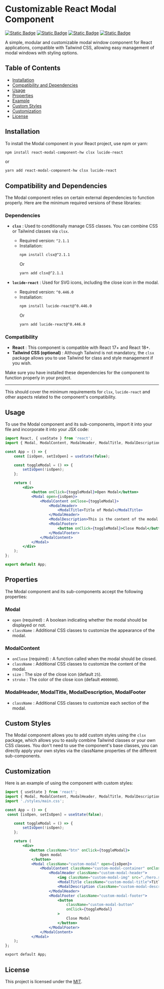 # Customizable React Modal Component

<a href='https://github.com/aeonshad/react-component-hw/blob/main/README.fr.md'><img alt="Static Badge" src="https://img.shields.io/badge/version-French%7CFran%C3%A7ais-%2322802b?style=flat&logo=readme&logoColor=%23b3bd68&label=Readme"></a>
<a href='https://fr.react.dev/'><img alt="Static Badge" src="https://img.shields.io/badge/version-18.3.1-blue?style=flat&logo=React&label=React"></a>
<a href='https://www.npmjs.com/'><img alt="Static Badge" src="https://img.shields.io/badge/version-10.8.2-red?style=flat&logo=NPM&label=NPM"></a>
<a href='https://github.com/aeonshad/react-component-hw/blob/main/LICENSE'><img alt="Static Badge" src="https://img.shields.io/badge/version-MIT-%23cfb232?style=flat&logoColor=%23b3bd68&label=License"></a>

A simple, modular and customizable modal window component for React applications, compatible with Tailwind CSS, allowing easy management of modal windows with styling options.

## Table of Contents

-   [Installation](#installation)
-   [Compatibility and Dependencies](#compatibility-and-dependencies)
-   [Usage](#usage)
-   [Properties](#properties)
-   [Example](#example)
-   [Custom Styles](#custom-styles)
-   [Customization](#customization)
-   [License](#license)

## Installation

To install the Modal component in your React project, use npm or yarn:

```bash
npm install react-modal-component-hw clsx lucide-react
```

or

```bash
yarn add react-modal-component-hw clsx lucide-react
```

## Compatibility and Dependencies

The Modal component relies on certain external dependencies to function properly. Here are the minimum required versions of these libraries:

### Dependencies

-   **`clsx`** : Used to conditionally manage CSS classes. You can combine CSS or Tailwind classes via `clsx`.

    -   Required version: `^2.1.1`
    -   Installation:
        ```bash
        npm install clsx@^2.1.1
        ```
        Or
        ```bash
        yarn add clsx@^2.1.1
        ```

-   **`lucide-react`** : Used for SVG icons, including the close icon in the modal.
    -   Required version: `^0.446.0`
    -   Installation:
        ```bash
        npm install lucide-react@^0.446.0
        ```
        Or
        ```bash
        yarn add lucide-react@^0.446.0
        ```

### Compatibility

-   **React** : This component is compatible with React 17+ and React 18+.
-   **Tailwind CSS (optional)** : Although Tailwind is not mandatory, the `clsx` package allows you to use Tailwind for class and style management if you wish.

Make sure you have installed these dependencies for the component to function properly in your project.

---

This should cover the minimum requirements for `clsx`, `lucide-react` and other aspects related to the component's compatibility.

## Usage

To use the Modal component and its sub-components, import it into your file and incorporate it into your JSX code:

```jsx
import React, { useState } from 'react';
import { Modal, ModalContent, ModalHeader, ModalTitle, ModalDescription, ModalFooter } from 'react-modal-component-hw';

const App = () => {
    const [isOpen, setIsOpen] = useState(false);

    const toggleModal = () => {
        setIsOpen(!isOpen);
    };

    return (
        <div>
            <button onClick={toggleModal}>Open Modal</button>
            <Modal open={isOpen}>
                <ModalContent onClose={toggleModal}>
                    <ModalHeader>
                        <ModalTitle>Title of Modal</ModalTitle>
                    </ModalHeader>
                    <ModalDescription>This is the content of the modal.</ModalDescription>
                    <ModalFooter>
                        <button onClick={toggleModal}>Close Modal</button>
                    </ModalFooter>
                </ModalContent>
            </Modal>
        </div>
    );
};

export default App;
```

## Properties

The Modal component and its sub-components accept the following properties:

### Modal

-   `open` (required) : A boolean indicating whether the modal should be displayed or not.
-   `className` : Additional CSS classes to customize the appearance of the modal.

### ModalContent

-   `onClose` (required) : A function called when the modal should be closed.
-   `className` : Additional CSS classes to customize the content of the modal.
-   `size` : The size of the close icon (default `25`).
-   `stroke` : The color of the close icon (default `#000000`).

### ModalHeader, ModalTitle, ModalDescription, ModalFooter

-   `className` : Additional CSS classes to customize each section of the modal.

## Custom Styles

The Modal component allows you to add custom styles using the `clsx` package, which allows you to easily combine Tailwind classes or your own CSS classes. You don't need to use the component's base classes, you can directly apply your own styles via the className properties of the different sub-components.

## Customization

Here is an example of using the component with custom styles:

```jsx
import { useState } from 'react';
import { Modal, ModalContent, ModalHeader, ModalTitle, ModalDescription, ModalFooter } from 'react-modal-component-hw';
import './styles/main.css';

const App = () => {
 const [isOpen, setIsOpen] = useState(false);

    const toggleModal = () => {
        setIsOpen(!isOpen);
    };

    return (
        <div>
           <button className="btn" onClick={toggleModal}>
                Open modal
            </button>
            <Modal className="custom-modal" open={isOpen}>
                <ModalContent className="custom-modal-container" onClose={toggleModal} stroke="#dfdfdf" size={32}>
                    <ModalHeader className="custom-modal-header">
                        <img className="custom-modal-img" src="./hero.svg" alt="hero" />
                        <ModalTitle className="custom-modal-title">Title of Modal</ModalTitle>
                        <ModalDescription className="custom-modal-description">This is the content of the modal.</ModalDescription>
                    </ModalHeader>
                    <ModalFooter className="custom-modal-footer">
                        <button
                            className="custom-modal-button"
                            onClick={toggleModal}
                        >
                            Close Modal
                        </button>
                    </ModalFooter>
                </ModalContent>
            </Modal>
    );
};

export default App;
```

## License

This project is licensed under the [MIT](LICENSE).

